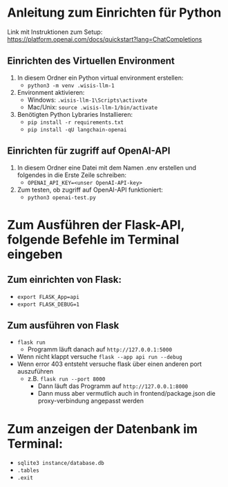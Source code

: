 # Anleitung zum Einrichten für Python
Link mit Instruktionen zum Setup: https://platform.openai.com/docs/quickstart?lang=ChatCompletions


## Einrichten des Virtuellen Environment

1. In diesem Ordner ein Python virtual environment erstellen: 
    - `python3 -m venv .wisis-llm-1`
2. Environment aktivieren:
    - Windows: `.wisis-llm-1\Scripts\activate`
    - Mac/Unix: `source .wisis-llm-1/bin/activate`
3. Benötigten Python Lybraries Installieren:
    - `pip install -r requirements.txt`
    - `pip install -qU langchain-openai`

## Einrichten für zugriff auf OpenAI-API

1. In diesem Ordner eine Datei mit dem Namen .env erstellen und folgendes in die Erste Zeile schreiben: 
    - `OPENAI_API_KEY=<unser OpenAI-API-key>`
2. Zum testen, ob zugriff auf OpenAI-API funktioniert: 
    - `python3 openai-test.py`

# Zum Ausführen der Flask-API, folgende Befehle im Terminal eingeben

## Zum einrichten von Flask:

- `export FLASK_App=api`
- `export FLASK_DEBUG=1`

## Zum ausführen von Flask

- `flask run`
    - Programm läuft danach auf `http://127.0.0.1:5000`
- Wenn nicht klappt versuche `flask --app api run --debug`
- Wenn error 403 entsteht versuche flask über einen anderen port auszuführen
    - z.B. `flask run --port 8000`
        - Dann läuft das Programm auf `http://127.0.0.1:8000`
        - Dann muss aber vermutlich auch in frontend/package.json die proxy-verbindung angepasst werden

# Zum anzeigen der Datenbank im Terminal:

- `sqlite3 instance/database.db`
- `.tables`
- `.exit`
